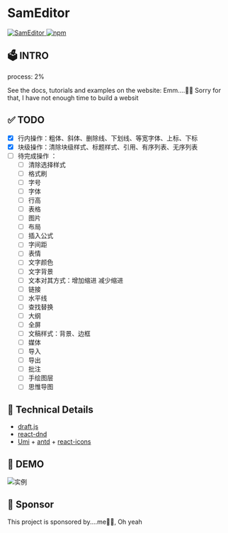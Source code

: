 # SamEditor
<p>
 <a href="">
    <img alt="SamEditor" src="https://img.shields.io/badge/Sam-Editor-orange" />
 </a>
 <a href="https://github.com/clouDr-f2e/rubick/blob/master/LICENSE">
    <img alt="npm" src="https://img.shields.io/github/license/clouDr-f2e/rubick" />
 </a>
</p>

## 🗳 INTRO

process: 2%

See the docs, tutorials and examples on the website: Emm....💁‍♂️ Sorry for that, I have not enough time to build a websit

## ✅ TODO

- [x] 行内操作：粗体、斜体、删除线、下划线、等宽字体、上标、下标
- [x] 块级操作：清除块级样式、标题样式、引用、有序列表、无序列表
- [ ] 待完成操作 ：
  - [ ] 清除选择样式
  - [ ] 格式刷
  - [ ] 字号
  - [ ] 字体
  - [ ] 行高
  - [ ] 表格
  - [ ] 图片
  - [ ] 布局
  - [ ] 插入公式
  - [ ] 字间距
  - [ ] 表情
  - [ ] 文字颜色
  - [ ] 文字背景
  - [ ] 文本对其方式：增加缩进  减少缩进
  - [ ] 链接
  - [ ] 水平线
  - [ ] 查找替换
  - [ ] 大纲
  - [ ] 全屏
  - [ ] 文稿样式：背景、边框
  - [ ] 媒体
  - [ ] 导入
  - [ ] 导出
  - [ ] 批注
  - [ ] 手绘图层
  - [ ] 思惟导图

## 🍧 Technical Details

- [draft.js](https://github.com/facebook/draft-js)
- [react-dnd](https://github.com/react-dnd/react-dnd)
- [Umi](https://github.com/umijs/umi) + [antd](https://github.com/ant-design/ant-design) + [react-icons](http://react-icons.github.io/react-icons/icons?name=bi)

## 🔖 DEMO

![实例](https://raw.githubusercontent.com/acsamson/files/main/img/sameditor.png)

## 📮 Sponsor

This project is sponsored by....me🙋‍♀️, Oh yeah

